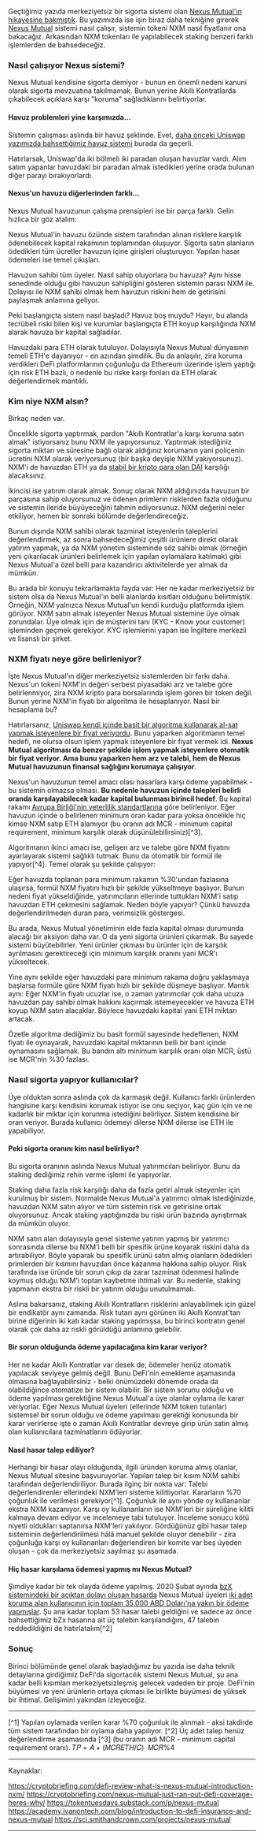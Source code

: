 Geçtiğimiz yazıda merkeziyetsiz bir sigorta sistemi olan [Nexus Mutual'ın hikayesine bakmıştık](/genel/2020/10/20/definin-sigortasi-nexus-mutual.html). Bu yazımızda ise işin biraz daha tekniğine girerek [Nexus Mutual](https://nexusmutual.io/) sistemi nasıl çalışır, sistemin tokeni NXM nasıl fiyatlanır ona bakacağız. Arkasından NXM tokenları ile yapılabilecek staking benzeri farklı işlemlerden de bahsedeceğiz. 

### Nasıl çalışıyor Nexus sistemi?
Nexus Mutual kendisine sigorta demiyor - bunun en önemli nedeni kanuni olarak sigorta mevzuatına takılmamak. Bunun yerine Akıllı Kontratlarda çıkabilecek açıklara karşı "koruma" sağladıklarını belirtiyorlar. 

#### Havuz problemleri yine karşımızda... 
Sistemin çalışması aslında bir havuz şeklinde. Evet, [daha önceki Uniswap yazımızda bahsettiğimiz havuz sistemi](/genel/2020/09/15/nedir-bu-uniswap.html) burada da geçerli. 

Hatırlarsak, Uniswap'da iki bölmeli iki paradan oluşan havuzlar vardı. Alım satım yapanlar havuzdaki bir paradan almak istedikleri yerine orada bulunan diğer parayı bırakıyorlardı. 

#### Nexus'un havuzu diğerlerinden farklı... 
Nexus Mutual havuzunun çalışma prensipleri ise bir parça farklı. Gelin hızlıca bir göz atalım:

Nexus Mutual'in havuzu özünde sistem tarafından alınan risklere karşılık ödenebilecek kapital rakamının toplamından oluşuyor. Sigorta satın alanların ödedikleri tüm ücretler havuzun içine girişleri oluşturuyor. Yapılan hasar ödemeleri ise temel çıkışları. 

Havuzun sahibi tüm üyeler. Nasıl sahip oluyorlara bu havuza? Aynı hisse senedinde olduğu gibi havuzun sahipliğini gösteren sistemin parası NXM ile. Dolayısı ile NXM sahibi olmak hem havuzun riskini hem de getirisini paylaşmak anlamına geliyor. 

Peki başlangıçta sistem nasıl başladı? Havuz boş muydu? Hayır, bu alanda tecrübeli riski bilen kişi ve kurumlar başlangıçta ETH koyup karşılığında NXM alarak havuza bir kapital sağladılar. 

Havuzdaki para ETH olarak tutuluyor. Dolayısıyla Nexus Mutual dünyasının temeli ETH'e dayanıyor - en azından şimdilik. Bu da anlaşılır, zira koruma verdikleri DeFi platformlarının çoğunluğu da Ethereum üzerinde işlem yaptığı için risk ETH bazlı, o nedenle bu riske karşı fonları da ETH olarak değerlendirmek mantıklı. 

### Kim niye NXM alsın? 
Birkaç neden var. 

Öncelikle sigorta yaptırmak, pardon "Akıllı Kontratlar'a karşı koruma satın almak" istiyorsanız bunu NXM ile yapıyorsunuz.  Yaptırmak istediğiniz sigorta miktarı ve süresine bağlı olarak aldığınız korumanın yani poliçenin ücretini NXM olarak veriyorsunuz (bir başka deyişle NXM yakıyorsunuz). NXM'i de havuzdan ETH ya da [stabil bir kripto para olan DAI](/genel/2018/07/20/Orasi-cok-dalgali-sakin-sulara-gel-sabitparalar.html) karşılığı alacaksınız. 

İkincisi ise yatırım olarak almak. Sonuç olarak NXM aldığınızda havuzun bir parçasına sahip oluyorsunuz ve ödenen primlerin risklerden fazla olduğunu ve sistemin ileride büyüyeceğini tahmin ediyorsunuz. NXM değerini neler etkiliyor, hemen bir sonraki bölümde değerlendireceğiz. 

Bunun dışında NXM sahibi olarak tazminat isteyenlerin taleplerini değerlendirmek, az sonra bahsedeceğimiz çeşitli ürünlere direkt olarak yatırım yapmak, ya da NXM yönetim sisteminde söz sahibi olmak (örneğin yeni çıkarılacak ürünleri belirlemek için yapılan oylamalara katılmak) gibi Nexus Mutual'a özel belli para kazandırıcı aktivitelerde yer almak da mümkün. 

Bu arada bir konuyu tekrarlamakta fayda var: Her ne kadar merkeziyetsiz bir sistem olsa da Nexus Mutual'ın belli alanlarda kısıtları olduğunu belirtmiştik. Örneğin, NXM yalnızca Nexus Mutual'un kendi kurduğu platformda işlem görüyor. NXM satın almak isteyenler Nexus Mutual sistemine üye olmak zorundalar. Üye olmak için de müşterini tanı (KYC - Know your customer) işleminden geçmek gerekiyor.  KYC işlemlerini yapan ise İngiltere merkezli ve lisanslı bir şirket. 

### NXM fiyatı neye göre belirleniyor?

İşte Nexus Mutual'ın diğer merkeziyetsiz sistemlerden bir farkı daha. Nexus'un tokeni NXM'in değeri serbest piyasadaki arz ve talebe göre belirlenmiyor, zira NXM kripto para borsalarında işlem gören bir token değil. Bunun yerine NXM'in fiyatı bir algoritma ile hesaplanıyor. Nasıl bir hesaplama bu?

Hatırlarsanız, [Uniswap kendi içinde basit bir algoritma kullanarak al-sat yapmak isteyenlere bir fiyat veriyordu](/genel/2020/09/15/nedir-bu-uniswap.html). Bunu yaparken algoritmanın temel hedefi, ne olursa olsun işlem yapmak isteyenlere bir fiyat vermek idi. **Nexus Mutual algoritması da benzer şekilde işlem yapmak isteyenlere otomatik bir fiyat veriyor. Ama bunu yaparken hem arz ve talebi, hem de Nexus Mutual havuzunun finansal sağlığını korumaya çalışıyor**.

Nexus'un havuzunun temel amacı olası hasarlara karşı ödeme yapabilmek - bu sistemin olmazsa olması. **Bu nedenle havuzun içinde talepleri belirli oranda karşılayabilecek kadar kapital bulunması birincil hedef**. Bu kapital rakamı [Avrupa Birliği'nin yeterlilik standartlarına](https://www.eiopa.europa.eu/browse/solvency-ii/solvency-ii-background_en#Arisk-basedregulatoryframework) göre belirleniyor. Eğer havuzun içinde o belirlenen minimum oran kadar para yoksa öncelikle hiç kimse NXM satıp ETH alamıyor (bu oranın adı MCR - minimum capital requirement, minimum karşılık olarak düşünülebilirsiniz)[^3]. 

Algoritmanın ikinci amacı ise, gelişen arz ve talebe göre NXM fiyatını ayarlayarak sistemi sağlıklı tutmak. Bunu da otomatik bir formül ile yapıyor[^4]. Temel olarak şu şekilde çalışıyor: 

Eğer havuzda toplanan para minimum rakamın %30'undan fazlasına ulaşırsa, formül NXM fiyatını hızlı bir şekilde yükseltmeye başlıyor. Bunun nedeni fiyat yükseldiğinde, yatırımcıların ellerinde tuttukları NXM'i satıp havuzdan ETH çekmesini sağlamak. Neden böyle yapıyor? Çünkü havuzda değerlendirilmeden duran para, verimsizlik göstergesi. 

Bu arada, Nexus Mutual yönetiminin elde fazla kapital olması durumunda alacağı bir aksiyon daha var. O da yeni sigorta ürünleri çıkarmak. Bu sayede sistemi büyütebilirler. Yeni ürünler çıkması bu ürünler için de karşılık ayrılmasını gerektireceği için minimum karşılık oranını yani MCR'ı yükseltecek. 

Yine aynı şekilde eğer havuzdaki para minimum rakama doğru yaklaşmaya başlarsa formüle göre NXM fiyatı hızlı bir şekilde düşmeye başlıyor. Mantık aynı: Eğer NXM'in fiyatı ucuzlar ise, o zaman yatırımcılar çok daha ucuza havuzdan pay sahibi olmak hakkını kaçırmak istemeyecekler ve havuza ETH koyup NXM satın alacaklar. Böylece havuzdaki kapital yani ETH miktarı artacak. 

Özetle algoritma dediğimiz bu basit formül sayesinde hedeflenen, NXM fiyatı ile oynayarak, havuzdaki kapital miktarının belli bir bant içinde oynamasını sağlamak. Bu bandın altı minimum karşılık oranı olan MCR, üstü ise MCR'nin %30 fazlası. 

### Nasıl sigorta yapıyor kullanıcılar?
Üye olduktan sonra aslında çok da karmaşık değil. Kullanıcı farklı ürünlerden hangisine karşı kendisini korumak istiyor ise onu seçiyor, kaç gün için ve ne kadarlık bir miktar için korunma istediğini belirliyor. Sistem kendisine bir oran veriyor. Burada kullanıcı ödemeyi dilerse NXM dilerse ise ETH ile yapabiliyor. 

#### Peki sigorta oranını kim nasıl belirliyor?
Bu sigorta oranının aslında Nexus Mutual yatırımcıları belirliyor. Bunu da staking dediğimiz rehin verme işlemi ile yapıyorlar. 

Staking daha fazla risk karşılığı daha da fazla getiri almak isteyenler için kurulmuş bir sistem. Normalde Nexus Mutual'a yatırımcı olmak istediğinizde, havuzdan NXM satın alıyor ve tüm sistemin risk ve getirisine ortak oluyorsunuz. Ancak staking yaptığınızda bu riski ürün bazında ayrıştırmak da mümkün oluyor. 

NXM satın alan dolayısıyla genel sisteme yatırım yapmış bir yatırımcı sonrasında dilerse bu NXM'i belli bir spesifik ürüne koyarak riskini daha da artırabiliyor. Böyle yaparak bu spesifik ürünü satın almış olanların ödedikleri primlerden bir kısmını havuzdan önce kazanma hakkına sahip oluyor. Risk tarafında ise üründe bir sorun çıkıp da zarar tazminat ödenmesi halinde koymuş olduğu NXM'i toptan kaybetme ihtimali var. Bu nedenle, staking yapmanın ekstra bir riskli bir yatırım olduğu unutulmamalı. 

Aslına bakarsanız, staking Akıllı Kontratların risklerini anlayabilmek için güzel bir endikatör aynı zamanda. Risk tutarı aynı görünen iki Akıllı Kontrat'tan birine diğerinin iki katı kadar staking yapılmışsa, bu birinci kontratın genel olarak çok daha az riskli görüldüğü anlamına gelebilir. 

#### Bir sorun olduğunda ödeme yapılacağına kim karar veriyor?
Her ne kadar Akıllı Kontratlar var desek de, ödemeler henüz otomatik yapılacak seviyeye gelmiş değil. Bunu DeFi'nin emekleme aşamasında olmasına bağlayabilirsiniz - belki önümüzdeki dönemde orada da olabildiğince otomatize bir sistem olabilir. Bir sistem sorunu olduğu ve ödeme yapılması gerektiğine Nexus Mutual'a üye olanlar oylama ile karar veriyorlar. Eğer Nexus Mutual üyeleri (ellerinde NXM token tutanlar) sistemsel bir sorun olduğu ve ödeme yapılması gerektiği konusunda bir karar verirlerse işte o zaman Akıllı Kontratlar devreye girip ürün satın almış olan kullanıcılara tazminatlarını ödüyorlar. 

#### Nasıl hasar talep ediliyor?
Herhangi bir hasar olayı olduğunda, ilgili üründen koruma almış olanlar, Nexus Mutual sitesine başvuruyorlar. Yapılan talep bir kısım NXM sahibi tarafından değerlendiriliyor. Burada ilginç bir nokta var: Talebi değerlendirenler ellerindeki NXM'leri sisteme kilitliyorlar. Kararların %70 çoğunluk ile verilmesi gerekiyor[^1]. Çoğunluk ile aynı yönde oy kullananlar ekstra NXM kazanıyor. Karşı oy kullananların ise NXM'leri bir süreliğine kilitli kalmaya devam ediyor ve incelemeye tabi tutuluyor. İnceleme sonucu kötü niyetli oldukları saptanırsa NXM'leri yakılıyor. Gördüğünüz gibi hasar talep sisteminin değerlendirilmesi hâlâ manuel şekilde oluyor denebilir - zira çoğunluğa karşı oy kullananları değerlendiren bir komite var beş üyeden oluşan - çok da merkeziyetsiz sayılmaz şu aşamada. 

#### Hiç hasar karşılama ödemesi yapmış mı Nexus Mutual?
Şimdiye kadar bir tek olayda ödeme yapılmış. 2020 Şubat ayında [bzX sistemindeki bir açıktan dolayı oluşan hasarda](https://bzx.network/blog/postmortem-ethdenver) Nexus Mutual üyeleri [iki adet koruma alan kullanıcının için toplam 35,000 ABD Doları'na yakın bir ödeme yapmışlar](https://medium.com/nexus-mutual/bzx-flash-loan-event-55753d19e52b). Şu ana kadar toplam 53 hasar talebi geldiğini ve sadece az önce bahsettiğimiz bZx hasarına ait üç talebin karşılandığını, 47 talebin reddedildiğini de hatırlatalım[^2]

### Sonuç
Birinci bölümünde genel olarak başladığımız bu yazıda ise daha teknik detaylarına girdiğimiz DeFi'da sigortacılık sistemi Nexus Mutual, şu ana kadar belli kısımları merkeziyetsizleşmiş gelecek vadeden bir proje. DeFi'nin büyümesi ve yeni ürünlerin ortaya çıkması ile birlikte büyümesi de yüksek bir ihtimal. Gelişimini yakından izleyeceğiz. 


---


[^1] Yapılan oylamada verilen karar %70 çoğunluk ile alınmalı - aksi takdirde tüm sistem tarafından bir oylama daha yapılıyor. 
[^2] Üç adet talep henüz değerlendirme aşamasında
[^3] (bu oranın adı MCR - minimum capital requirement oranı). 𝑇𝑃 = 𝐴 + (𝑀𝐶𝑅𝐸𝑇𝐻/𝐶)∙ 𝑀𝐶𝑅%4

---
Kaynaklar: 

https://cryptobriefing.com/defi-review-what-is-nexus-mutual-introduction-nxm/
https://cryptobriefing.com/nexus-mutual-just-ran-out-defi-coverage-heres-why/
https://tokentuesdays.substack.com/p/nexus-mutual
https://academy.ivanontech.com/blog/introduction-to-defi-insurance-and-nexus-mutual
https://sci.smithandcrown.com/projects/nexus-mutual

---
